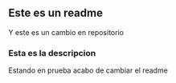 ## Este es un readme
Y este es un cambio en repositorio
### Esta es la descripcion
Estando en prueba acabo de cambiar el readme